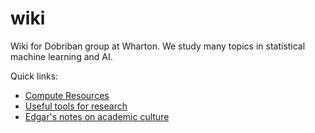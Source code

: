 # wiki

Wiki for Dobriban group at Wharton. We study many topics in statistical machine learning and AI. 

Quick links:
* [Compute Resources](compute.md)
* [Useful tools for research](useful-tools.md)
* [Edgar's notes on academic culture](https://docs.google.com/document/d/1vFugneow9o4koUlL2gdVpfn8vAEE39ODcQgCiOKeNkc/edit?tab=t.0#heading=h.kovil5arrf3x)
